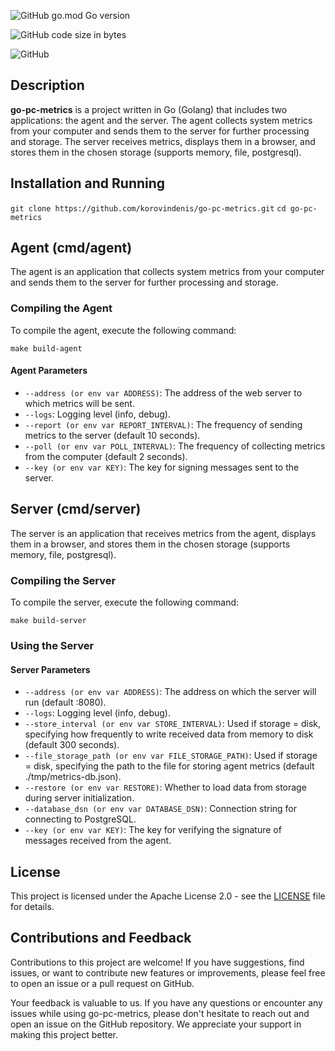 
![GitHub go.mod Go version](https://img.shields.io/github/go-mod/go-version/korovindenis/go-pc-metrics)

![GitHub code size in bytes](https://img.shields.io/github/languages/code-size/korovindenis/go-pc-metrics)

![GitHub](https://img.shields.io/github/license/korovindenis/go-pc-metrics)


## Description

**go-pc-metrics** is a project written in Go (Golang) that includes two applications: the agent and the server. The agent collects system metrics from your computer and sends them to the server for further processing and storage. The server receives metrics, displays them in a browser, and stores them in the chosen storage (supports memory, file, postgresql).

## Installation and Running

`git clone https://github.com/korovindenis/go-pc-metrics.git`
`cd go-pc-metrics`
  
## Agent (cmd/agent)

The agent is an application that collects system metrics from your computer and sends them to the server for further processing and storage.

### Compiling the Agent

To compile the agent, execute the following command:

`make build-agent` 

#### Agent Parameters

-   `--address (or env var ADDRESS)`: The address of the web server to which metrics will be sent.
-   `--logs`: Logging level (info, debug).
-   `--report (or env var REPORT_INTERVAL)`: The frequency of sending metrics to the server (default 10 seconds).
-   `--poll (or env var POLL_INTERVAL)`: The frequency of collecting metrics from the computer (default 2 seconds).
-   `--key (or env var KEY)`: The key for signing messages sent to the server.
## Server (cmd/server)

The server is an application that receives metrics from the agent, displays them in a browser, and stores them in the chosen storage (supports memory, file, postgresql).

### Compiling the Server

To compile the server, execute the following command:

`make build-server` 

### Using the Server

#### Server Parameters

-   `--address (or env var ADDRESS)`: The address on which the server will run (default :8080).
-   `--logs`: Logging level (info, debug).
-   `--store_interval (or env var STORE_INTERVAL)`: Used if storage = disk, specifying how frequently to write received data from memory to disk (default 300 seconds).
-   `--file_storage_path (or env var FILE_STORAGE_PATH)`: Used if storage = disk, specifying the path to the file for storing agent metrics (default ./tmp/metrics-db.json).
-   `--restore (or env var RESTORE)`: Whether to load data from storage during server initialization.
-   `--database_dsn (or env var DATABASE_DSN)`: Connection string for connecting to PostgreSQL.
-   `--key (or env var KEY)`: The key for verifying the signature of messages received from the agent.
  
## License

This project is licensed under the Apache License 2.0 - see the [LICENSE](https://github.com/korovindenis/go-pc-info/blob/master/LICENSE.txt) file for details.

## Contributions and Feedback

Contributions to this project are welcome! If you have suggestions, find issues, or want to contribute new features or improvements, please feel free to open an issue or a pull request on GitHub.

Your feedback is valuable to us. If you have any questions or encounter any issues while using go-pc-metrics, please don't hesitate to reach out and open an issue on the GitHub repository. We appreciate your support in making this project better.